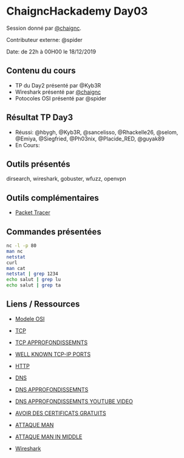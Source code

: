 # ChaigncHackademy Day03
Session donné par [@chaignc][@chaignc].

Contributeur externe: @spider

Date: de 22h à 00H00 le 18/12/2019

## Contenu du cours

* TP du Day2 présenté par @Kyb3R
* Wireshark présenté par [@chaignc][@chaignc]
* Potocoles OSI présenté par @spider

## Résultat TP Day3
* Réussi: @hbygh, @Kyb3R, @sancelisso, @Rhackelle26, @selom, @Emiya, @Siegfried, @Ph03nix, @Placide_RED, @guyak89
* En Cours:

## Outils présentés

dirsearch, wireshark, gobuster, wfuzz, openvpn

## Outils complémentaires

* [Packet Tracer](https://www.netacad.com/fr/courses/packet-tracer)

## Commandes présentées
```sh
nc -l -p 80
man nc
netstat
curl
man cat
netstat | grep 1234
echo salut | grep lu
echo salut | grep ta
```

## Liens / Ressources
* [Modele OSI](https://fr.wikipedia.org/wiki/Mod%C3%A8le_OSI)

* [TCP](https://fr.wikipedia.org/wiki/Transmission_Control_Protocol)
* [TCP APPROFONDISSEMNTS](https://waytolearnx.com/2019/06/protocole-tcp.html)
* [WELL KNOWN TCP-IP PORTS](http://www.meridianoutpost.com/resources/articles/well-known-tcpip-ports.php)

* [HTTP](https://fr.wikipedia.org/wiki/Authentification_HTTP)

* [DNS](https://fr.wikipedia.org/wiki/Domain_Name_System)
* [DNS APPROFONDISSEMNTS](https://www.bortzmeyer.org/)
* [DNS APPROFONDISSEMNTS YOUTUBE VIDEO](https://www.youtube.com/watch?v=FyPAQViSM10)

* [AVOIR DES CERTIFICATS GRATUITS](https://letsencrypt.org/fr/)
* [ATTAQUE MAN](https://fr.wikipedia.org/wiki/Saturation_de_la_table_d%27apprentissage)
* [ATTAQUE MAN IN MIDDLE](https://fr.wikipedia.org/wiki/Attaque_de_l%27homme_du_milieu)

* [Wireshark](https://wiki.wireshark.org/DisplayFilters)

[@chaignc]:https://twitter.com/chaignc
[hexpresso]:https://hexpresso.github.io
[@Grenadine]:https://twitter.com/Greynardine
[@SaxX]:https://twitter.com/_saxx_
